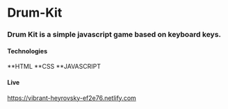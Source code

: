# Drum-Kit

### Drum Kit is a simple javascript game based on keyboard keys.
#### Technologies
**HTML
**CSS
**JAVASCRIPT
#### Live 
https://vibrant-heyrovsky-ef2e76.netlify.com

